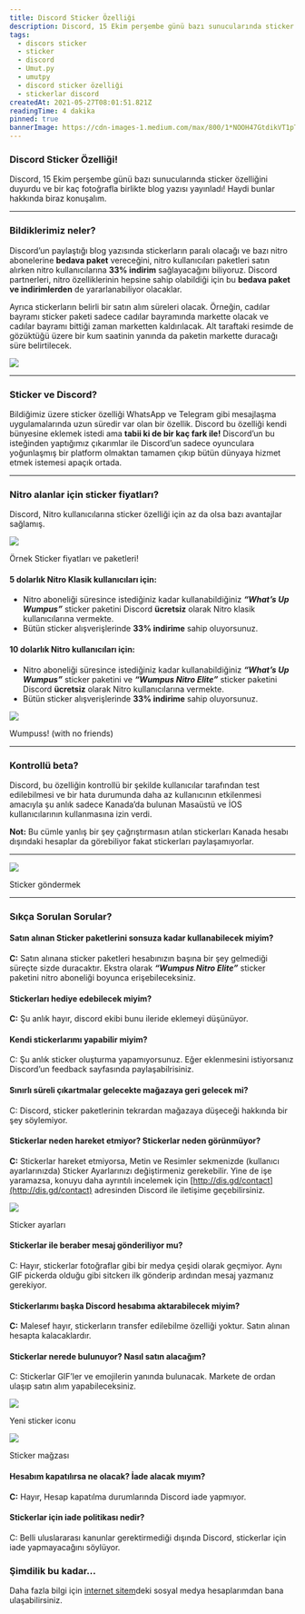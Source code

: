 ```yaml
---
title: Discord Sticker Özelliği
description: Discord, 15 Ekim perşembe günü bazı sunucularında sticker özelliğini duyurdu ve bir kaç fotoğrafla birlikte blog yazısı yayınladı! Haydi bunlar hakkında biraz konuşalım.
tags:
  - discors sticker
  - sticker
  - discord
  - Umut.py
  - umutpy
  - discord sticker özelliği
  - stickerlar discord
createdAt: 2021-05-27T08:01:51.821Z
readingTime: 4 dakika
pinned: true
bannerImage: https://cdn-images-1.medium.com/max/800/1*NOOH47GtdikVT1pTS5SOWA.gif
---
```


### Discord Sticker Özelliği!

Discord, 15 Ekim perşembe günü bazı sunucularında sticker özelliğini duyurdu ve bir kaç fotoğrafla birlikte blog yazısı yayınladı! Haydi bunlar hakkında biraz konuşalım.

---

### Bildiklerimiz neler?

Discord’un paylaştığı blog yazısında stickerların paralı olacağı ve bazı nitro abonelerine **bedava paket** vereceğini, nitro kullanıcıları paketleri satın alırken nitro kullanıcılarına **33% indirim** sağlayacağını biliyoruz. Discord partnerleri, nitro özelliklerinin hepsine sahip olabildiği için bu **bedava paket ve indirimlerden** de yararlanabiliyor olacaklar.

Ayrıca stickerların belirli bir satın alım süreleri olacak. Örneğin, cadılar bayramı sticker paketi sadece cadılar bayramında markette olacak ve cadılar bayramı bittiği zaman marketten kaldırılacak. Alt taraftaki resimde de gözüktüğü üzere bir kum saatinin yanında da paketin markette duracağı süre belirtilecek.

![](https://cdn-images-1.medium.com/max/800/1*RTql_S8VEz-mpdCoevRBlg.png)

---

### Sticker ve Discord?

Bildiğimiz üzere sticker özelliği WhatsApp ve Telegram gibi mesajlaşma uygulamalarında uzun süredir var olan bir özellik. Discord bu özelliği kendi bünyesine eklemek istedi ama **tabii ki de bir kaç fark ile!** Discord’un bu isteğinden yaptığımız çıkarımlar ile Discord’un sadece oyunculara yoğunlaşmış bir platform olmaktan tamamen çıkıp bütün dünyaya hizmet etmek istemesi apaçık ortada.

---

### Nitro alanlar için sticker fiyatları?

Discord, Nitro kullanıcılarına sticker özelliği için az da olsa bazı avantajlar sağlamış.

![](https://cdn-images-1.medium.com/max/800/1*NOOH47GtdikVT1pTS5SOWA.gif)

<p class="image-alt">Örnek Sticker fiyatları ve paketleri!</p>

#### **5 dolarlık Nitro Klasik kullanıcıları için:**

- Nitro aboneliği süresince istediğiniz kadar kullanabildiğiniz **_“What’s Up Wumpus”_** sticker paketini Discord **ücretsiz** olarak Nitro klasik kullanıcılarına vermekte.
- Bütün sticker alışverişlerinde **33% indirime** sahip oluyorsunuz.

#### **10 dolarlık Nitro kullanıcıları için:**

- Nitro aboneliği süresince istediğiniz kadar kullanabildiğiniz **_“What’s Up Wumpus”_** sticker paketini ve **_“Wumpus Nitro Elite”_** sticker paketini Discord **ücretsiz** olarak Nitro kullanıcılarına vermekte.
- Bütün sticker alışverişlerinde **33% indirime** sahip oluyorsunuz.

![](https://cdn-images-1.medium.com/max/800/1*OUYjvREkNzeSYlR_JGjDmQ.png)

<p class="image-alt"> Wumpuss! (with no friends) </p>

---

### Kontrollü beta?

Discord, bu özelliğin kontrollü bir şekilde kullanıcılar tarafından test edilebilmesi ve bir hata durumunda daha az kullanıcının etkilenmesi amacıyla şu anlık sadece Kanada’da bulunan Masaüstü ve İOS kullanıcılarının kullanmasına izin verdi.

**Not:** Bu cümle yanlış bir şey çağrıştırmasın atılan stickerları Kanada hesabı dışındaki hesaplar da görebiliyor fakat stickerları paylaşamıyorlar.

---

![](https://cdn-images-1.medium.com/max/600/1*Ydax3gYpUh5E7htYlG__Nw.gif)

<p class="image-alt"> Sticker göndermek </p>

---

### Sıkça Sorulan Sorular?

#### **Satın alınan Sticker paketlerini sonsuza kadar kullanabilecek miyim?**

**C:** Satın alınana sticker paketleri hesabınızın başına bir şey gelmediği süreçte sizde duracaktır. Ekstra olarak **_“Wumpus Nitro Elite”_** sticker paketini nitro aboneliği boyunca erişebileceksiniz.

#### **Stickerları hediye edebilecek miyim?**

**C:** Şu anlık hayır, discord ekibi bunu ileride eklemeyi düşünüyor.

#### **Kendi stickerlarımı yapabilir miyim?**

C: Şu anlık sticker oluşturma yapamıyorsunuz. Eğer eklenmesini istiyorsanız Discord’un feedback sayfasında paylaşabilrisiniz.

#### **Sınırlı süreli çıkartmalar gelecekte mağazaya geri gelecek mi?**

C: Discord, sticker paketlerinin tekrardan mağazaya düşeceği hakkında bir şey söylemiyor.

#### **Stickerlar neden hareket etmiyor? Stickerlar neden görünmüyor?**

**C:** Stickerlar hareket etmiyorsa, Metin ve Resimler sekmenizde (kullanıcı ayarlarınızda) Sticker Ayarlarınızı değiştirmeniz gerekebilir. Yine de işe yaramazsa, konuyu daha ayrıntılı incelemek için [http://dis.gd/contact](http://dis.gd/contact) adresinden Discord ile iletişime geçebilirsiniz.

![](https://cdn-images-1.medium.com/max/800/1*8u6coxgDuKuHGsub59ojGA.png)

<p class="image-alt"> Sticker ayarları </p>

#### **Stickerlar ile beraber mesaj gönderiliyor mu?**

C: Hayır, stickerlar fotoğraflar gibi bir medya çeşidi olarak geçmiyor. Aynı GIF pickerda olduğu gibi sitckerı ilk gönderip ardından mesaj yazmanız gerekiyor.

#### **Stickerlarımı başka Discord hesabıma aktarabilecek miyim?**

**C:** Malesef hayır, stickerların transfer edilebilme özelliği yoktur. Satın alınan hesapta kalacaklardır.

#### **Stickerlar nerede bulunuyor? Nasıl satın alacağım?**

C: Stickerlar GIF’ler ve emojilerin yanında bulunacak. Markete de ordan ulaşıp satın alım yapabileceksiniz.

![](https://cdn-images-1.medium.com/max/800/1*F5GXRvT-Nu1Md2GVJhdIlA.png)

<p class="image-alt"> Yeni sticker iconu </p>

![](https://cdn-images-1.medium.com/max/800/1*922i2CxNV4vrjrau6aBXrA.png)

<p class="image-alt"> Sticker mağzası </p>

#### **Hesabım kapatılırsa ne olacak? İade alacak mıyım?**

**C:** Hayır, Hesap kapatılma durumlarında Discord iade yapmıyor.

#### **Stickerlar için iade politikası nedir?**

C: Belli uluslararası kanunlar gerektirmediği dışında Discord, stickerlar için iade yapmayacağını söylüyor.

### Şimdilik bu kadar…

Daha fazla bilgi için [internet sitem](http://umutgulmez.github.io)deki sosyal medya hesaplarımdan bana ulaşabilirsiniz.
